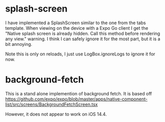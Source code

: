 # splash-screen 

I have implemented a SplashScreen similar to the one from the tabs template.  When viewing on the device with a Expo Go client I get the "Native splash screen is already hidden. Call this method before rendering any view." warning.  I think I can safely ignore it for the most part, but it is a bit annoying.

Note this is only on reloads, I just use LogBox.ignoreLogs to ignore it for now.

# background-fetch

This is a stand alone implemention of background fetch.  It is based off https://github.com/expo/expo/blob/master/apps/native-component-list/src/screens/BackgroundFetchScreen.tsx

However, it does not appear to work on iOS 14.4.
